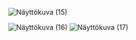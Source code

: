 ![Näyttökuva (15)](https://user-images.githubusercontent.com/70943870/197333612-05a68d08-1690-41e3-b518-2d097fdebf9f.png)

![Näyttökuva (16)](https://user-images.githubusercontent.com/70943870/197333674-87d537ff-9736-434f-b4dd-13c3253cdb72.png)
![Näyttökuva (17)](https://user-images.githubusercontent.com/70943870/197333707-1f6c020f-993a-46e6-bc3c-c63bd314c4b8.png)
